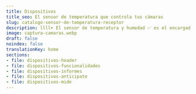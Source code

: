 ```yaml
---
title: Dispositivos
title_seo: El sensor de temperatura que controla tus cámaras
slug: catalogo-sensor-de-temperatura-receptor
description: llll➤ El sensor de temperatura y humedad ✅ es el encargado de medir en tiempo real las condiciones ambientales de tu cámara frigorífica.
image: captura-camaras.webp
draft: false
noindex: false
translationKey: home
sections:
- file: dispositivos-header
- file: dispositivos-funcionalidades
- file: dispositivos-informes
- file: dispositivos-anticipate
- file: dispositivos-mide
---
```


